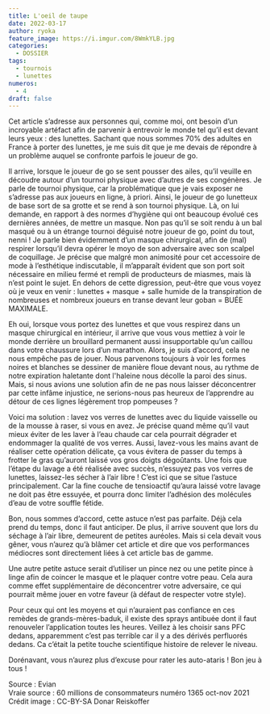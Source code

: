 ```yaml
---
title: L'oeil de taupe
date: 2022-03-17
author: ryoka
feature_image: https://i.imgur.com/8WmkYLB.jpg
categories:
  - DOSSIER
tags:
  - tournois
  - lunettes
numeros: 
  - 4
draft: false
---
```


Cet article s’adresse aux personnes qui, comme moi, ont besoin d’un incroyable artéfact afin de parvenir à entrevoir le monde tel qu’il est devant leurs yeux : des lunettes. 
Sachant que nous sommes 70% des adultes en France à porter des lunettes, je me suis dit que je me devais de répondre à un problème auquel se confronte parfois le joueur de go.

Il arrive, lorsque le joueur de go se sent pousser des ailes, qu’il veuille en découdre autour d’un tournoi physique avec d’autres de ses congénères. Je parle de tournoi physique, car la problématique que je vais exposer ne s’adresse pas aux joueurs en ligne, à priori.
Ainsi, le joueur de go lunetteux de base sort de sa grotte et se rend à son tournoi physique. Là, on lui demande, en rapport à des normes d’hygiène qui ont beaucoup évolué ces dernières années, de mettre un masque. Non pas qu’il se soit rendu à un bal masqué ou à un étrange tournoi déguisé notre joueur de go, point du tout, nenni ! Je parle bien évidemment d’un masque chirurgical, afin de (mal) respirer lorsqu’il devra opérer le moyo de son adversaire avec son scalpel de coquillage. Je précise que malgré mon animosité pour cet accessoire de mode à l’esthétique indiscutable, il m’apparaît évident que son port soit nécessaire en milieu fermé et rempli de producteurs de miasmes, mais là n’est point le sujet. En dehors de cette digression, peut-être que vous voyez où je veux en venir : lunettes + masque + salle humide de la transpiration de nombreuses et nombreux joueurs en transe devant leur goban = BUÉE MAXIMALE.

Eh oui, lorsque vous portez des lunettes et que vous respirez dans un masque chirurgical en intérieur, il arrive que vous vous mettiez à voir le monde derrière un brouillard permanent aussi insupportable qu’un caillou dans votre chaussure lors d’un marathon. Alors, je suis d’accord, cela ne nous empêche pas de jouer. Nous parvenons toujours à voir les formes noires et blanches se dessiner de manière floue devant nous, au rythme de notre expiration haletante dont l'haleine nous décolle la paroi des sinus. Mais, si nous avions une solution afin de ne pas nous laisser déconcentrer par cette infâme injustice, ne serions-nous pas heureux de l’apprendre au détour de ces lignes légèrement trop pompeuses ? 

Voici ma solution : lavez vos verres de lunettes avec du liquide vaisselle ou de la mousse à raser, si vous en avez. Je précise quand même qu’il vaut mieux éviter de les laver à l’eau chaude car cela pourrait dégrader et endommager la qualité de vos verres. Aussi, lavez-vous les mains avant de réaliser cette opération délicate, ça vous évitera de passer du temps à frotter le gras qu’auront laissé vos gros doigts dégoûtants.
Une fois que l’étape du lavage a été réalisée avec succès, n’essuyez pas vos verres de lunettes, laissez-les sécher à l’air libre ! C’est ici que se situe l’astuce principalement. Car la fine couche de tensioactif qu’aura laissé votre lavage ne doit pas être essuyée, et pourra donc limiter l’adhésion des molécules d’eau de votre souffle fétide.

Bon, nous sommes d’accord, cette astuce n’est pas parfaite. Déjà cela prend du temps, donc il faut anticiper. De plus, il arrive souvent que lors du séchage à l’air libre, demeurent de petites auréoles. Mais si cela devait vous gêner, vous n’aurez qu’à blâmer cet article et dire que vos performances médiocres sont directement liées à cet article bas de gamme. 

Une autre petite astuce serait d’utiliser un pince nez ou une petite pince à linge afin de coincer le masque et le plaquer contre votre peau. Cela aura comme effet supplémentaire de déconcentrer votre adversaire, ce qui pourrait même jouer en votre faveur (à défaut de respecter votre style). 

Pour ceux qui ont les moyens et qui n’auraient pas confiance en ces remèdes de grands-mères-baduk, il existe des sprays antibuée dont il faut renouveler l’application toutes les heures. Veillez à les choisir sans PFC dedans, apparemment c’est pas terrible car il y a des dérivés perfluorés dedans. Ca c’était la petite touche scientifique histoire de relever le niveau. 

Dorénavant, vous n’aurez plus d’excuse pour rater les auto-ataris ! 
Bon jeu à tous !

Source : Evian  
Vraie source : 60 millions de consommateurs numéro 1365 oct-nov 2021   
Crédit image : CC-BY-SA Donar Reiskoffer
                                                                                                                                                                                  
